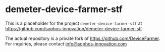 # demeter-device-farmer-stf

This is a placeholder for the project `demeter-device-farmer-stf` at https://github.com/sophos-innovation/demeter-device-farmer-stf 

The actual repository is a private fork of https://github.com/DeviceFarmer. For inquiries, please contact info@sophos-innovation.com
